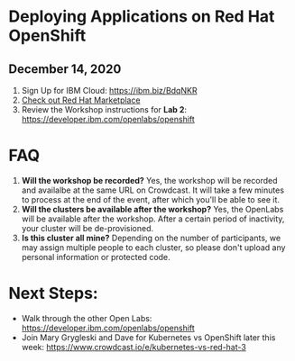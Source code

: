 # Deploying Applications on Red Hat OpenShift
## December 14, 2020

1. Sign Up for IBM Cloud: https://ibm.biz/BdqNKR
1. [Check out Red Hat Marketplace](https://marketplace.redhat.com/en-us?cm_mmc=Inpersondirected-_-Audience+Developer_Developer+Conversation-_-WW_WW-_-Dec2020-deployingapplicationsonredhatopenshift-eventid-5fbbff0fb353bd889268a215-global-devadvgrp-sanfrancisco-franchise-webinar-online_ov77410&cm_mmca1=000039JL&cm_mmca2=10010797&eventid=5fbbff0fb353bd889268a215)
1. Review the Workshop instructions for **Lab 2**: https://developer.ibm.com/openlabs/openshift

# FAQ

1. **Will the workshop be recorded?** Yes, the workshop will be recorded and availalbe at the same URL on Crowdcast. It will take a few minutes to process at the end of the event, after which you'll be able to see it.
1. **Will the clusters be available after the workshop?** Yes, the OpenLabs will be available after the workshop. After a certain period of inactivity, your cluster will be de-provisioned.
1. **Is this cluster all mine?** Depending on the number of participants, we may assign multiple people to each cluster, so please don't upload any personal information or protected code.

# Next Steps:
* Walk through the other Open Labs: https://developer.ibm.com/openlabs/openshift
* Join Mary Grygleski and Dave for Kubernetes vs OpenShift later this week: https://www.crowdcast.io/e/kubernetes-vs-red-hat-3
